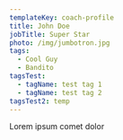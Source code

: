 ```yaml
---
templateKey: coach-profile
title: John Doe
jobTitle: Super Star
photo: /img/jumbotron.jpg
tags:
  - Cool Guy
  - Bandito
tagsTest:
  - tagName: test tag 1
  - tagName: test tag 2
tagsTest2: temp
---
```

Lorem ipsum comet dolor
